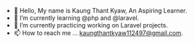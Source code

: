 - 👋 Hello, My name is Kaung Thant Kyaw, An Aspiring Learner.
- 👀 I’m currently learning @php and @laravel.
- 🌱 I’m currently practicing working on Laravel projects.
- 📫 How to reach me ... kaungthantkyaw112497@gmail.com.
